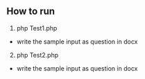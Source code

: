 ## How to run
1. php Test1.php
  - write the sample input as question in docx
2. php Test2.php
  - write the sample input as question in docx